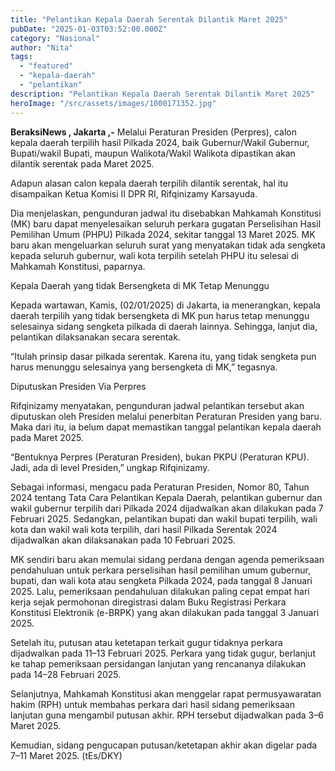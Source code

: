 ```yaml
---
title: "Pelantikan Kepala Daerah Serentak Dilantik Maret 2025"
pubDate: "2025-01-03T03:52:00.000Z"
category: "Nasional"
author: "Nita"
tags: 
  - "featured"
  - "kepala-daerah"
  - "pelantikan"
description: "Pelantikan Kepala Daerah Serentak Dilantik Maret 2025"
heroImage: "/src/assets/images/1000171352.jpg"
---
```


**BeraksiNews , Jakarta ,-** Melalui Peraturan Presiden (Perpres), calon kepala daerah terpilih hasil Pilkada 2024, baik Gubernur/Wakil Gubernur, Bupati/wakil Bupati, maupun Walikota/Wakil Walikota dipastikan akan dilantik serentak pada Maret 2025.

Adapun alasan calon kepala daerah terpilih dilantik serentak, hal itu disampaikan Ketua Komisi II DPR RI, Rifqinizamy Karsayuda.

Dia menjelaskan, pengunduran jadwal itu disebabkan Mahkamah Konstitusi (MK) baru dapat menyelesaikan seluruh perkara gugatan Perselisihan Hasil Pemilihan Umum (PHPU) Pilkada 2024, sekitar tanggal 13 Maret 2025. MK baru akan mengeluarkan seluruh surat yang menyatakan tidak ada sengketa kepada seluruh gubernur, wali kota terpilih setelah PHPU itu selesai di Mahkamah Konstitusi, paparnya.

Kepala Daerah yang tidak Bersengketa di MK Tetap Menunggu

Kepada wartawan, Kamis, (02/01/2025) di Jakarta, ia menerangkan, kepala daerah terpilih yang tidak bersengketa di MK pun harus tetap menunggu selesainya sidang sengketa pilkada di daerah lainnya. Sehingga, lanjut dia, pelantikan dilaksanakan secara serentak.

“Itulah prinsip dasar pilkada serentak. Karena itu, yang tidak sengketa pun harus menunggu selesainya yang bersengketa di MK,” tegasnya.

Diputuskan Presiden Via Perpres

Rifqinizamy menyatakan, pengunduran jadwal pelantikan tersebut akan diputuskan oleh Presiden melalui penerbitan Peraturan Presiden yang baru. Maka dari itu, ia belum dapat memastikan tanggal pelantikan kepala daerah pada Maret 2025.

“Bentuknya Perpres (Peraturan Presiden), bukan PKPU (Peraturan KPU). Jadi, ada di level Presiden,” ungkap Rifqinizamy.

Sebagai informasi, mengacu pada Peraturan Presiden, Nomor 80, Tahun 2024 tentang Tata Cara Pelantikan Kepala Daerah, pelantikan gubernur dan wakil gubernur terpilih dari Pilkada 2024 dijadwalkan akan dilakukan pada 7 Februari 2025. Sedangkan, pelantikan bupati dan wakil bupati terpilih, wali kota dan wakil wali kota terpilih, dari hasil Pilkada Serentak 2024 dijadwalkan akan dilaksanakan pada 10 Februari 2025.

MK sendiri baru akan memulai sidang perdana dengan agenda pemeriksaan pendahuluan untuk perkara perselisihan hasil pemilihan umum gubernur, bupati, dan wali kota atau sengketa Pilkada 2024, pada tanggal 8 Januari 2025. Lalu, pemeriksaan pendahuluan dilakukan paling cepat empat hari kerja sejak permohonan diregistrasi dalam Buku Registrasi Perkara Konstitusi Elektronik (e-BRPK) yang akan dilakukan pada tanggal 3 Januari 2025.

Setelah itu, putusan atau ketetapan terkait gugur tidaknya perkara dijadwalkan pada 11–13 Februari 2025. Perkara yang tidak gugur, berlanjut ke tahap pemeriksaan persidangan lanjutan yang rencananya dilakukan pada 14–28 Februari 2025.

Selanjutnya, Mahkamah Konstitusi akan menggelar rapat permusyawaratan hakim (RPH) untuk membahas perkara dari hasil sidang pemeriksaan lanjutan guna mengambil putusan akhir. RPH tersebut dijadwalkan pada 3–6 Maret 2025.

Kemudian, sidang pengucapan putusan/ketetapan akhir akan digelar pada 7–11 Maret 2025. (tEs/DKY)
